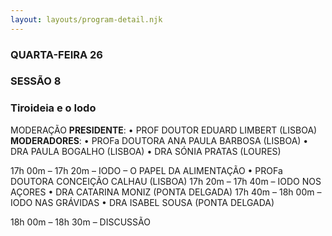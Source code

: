 ```yaml
---
layout: layouts/program-detail.njk
---
```

### QUARTA-FEIRA 26  
### SESSÃO 8
### Tiroideia e o Iodo

MODERAÇÃO
**PRESIDENTE**: • PROF DOUTOR EDUARD LIMBERT (LISBOA)
**MODERADORES**: • PROFa DOUTORA ANA PAULA BARBOSA (LISBOA)
• DRA PAULA BOGALHO (LISBOA) 
• DRA SÓNIA PRATAS (LOURES)

17h 00m – 17h 20m – IODO – O PAPEL DA ALIMENTAÇÃO
• PROFa DOUTORA CONCEIÇÃO CALHAU (LISBOA)
17h 20m – 17h 40m – IODO NOS AÇORES
• DRA CATARINA MONIZ (PONTA DELGADA)
17h 40m – 18h 00m – IODO NAS GRÁVIDAS
• DRA ISABEL SOUSA (PONTA DELGADA)

18h 00m – 18h 30m – DISCUSSÃO